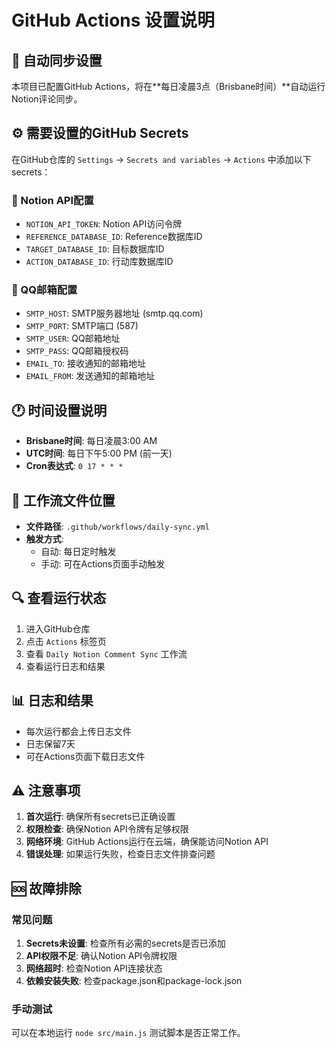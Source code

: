 # GitHub Actions 设置说明

## 🚀 自动同步设置

本项目已配置GitHub Actions，将在**每日凌晨3点（Brisbane时间）**自动运行Notion评论同步。

## ⚙️ 需要设置的GitHub Secrets

在GitHub仓库的 `Settings` → `Secrets and variables` → `Actions` 中添加以下secrets：

### 🔑 Notion API配置
- `NOTION_API_TOKEN`: Notion API访问令牌
- `REFERENCE_DATABASE_ID`: Reference数据库ID
- `TARGET_DATABASE_ID`: 目标数据库ID  
- `ACTION_DATABASE_ID`: 行动库数据库ID

### 📧 QQ邮箱配置
- `SMTP_HOST`: SMTP服务器地址 (smtp.qq.com)
- `SMTP_PORT`: SMTP端口 (587)
- `SMTP_USER`: QQ邮箱地址
- `SMTP_PASS`: QQ邮箱授权码
- `EMAIL_TO`: 接收通知的邮箱地址
- `EMAIL_FROM`: 发送通知的邮箱地址

## 🕐 时间设置说明

- **Brisbane时间**: 每日凌晨3:00 AM
- **UTC时间**: 每日下午5:00 PM (前一天)
- **Cron表达式**: `0 17 * * *`

## 📁 工作流文件位置

- **文件路径**: `.github/workflows/daily-sync.yml`
- **触发方式**: 
  - 自动: 每日定时触发
  - 手动: 可在Actions页面手动触发

## 🔍 查看运行状态

1. 进入GitHub仓库
2. 点击 `Actions` 标签页
3. 查看 `Daily Notion Comment Sync` 工作流
4. 查看运行日志和结果

## 📊 日志和结果

- 每次运行都会上传日志文件
- 日志保留7天
- 可在Actions页面下载日志文件

## ⚠️ 注意事项

1. **首次运行**: 确保所有secrets已正确设置
2. **权限检查**: 确保Notion API令牌有足够权限
3. **网络环境**: GitHub Actions运行在云端，确保能访问Notion API
4. **错误处理**: 如果运行失败，检查日志文件排查问题

## 🆘 故障排除

### 常见问题
1. **Secrets未设置**: 检查所有必需的secrets是否已添加
2. **API权限不足**: 确认Notion API令牌权限
3. **网络超时**: 检查Notion API连接状态
4. **依赖安装失败**: 检查package.json和package-lock.json

### 手动测试
可以在本地运行 `node src/main.js` 测试脚本是否正常工作。
